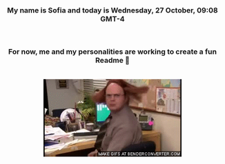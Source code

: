 


<div align="center">
<h3 >My name is Sofia and today is Wednesday, 27 October, 09:08 GMT-4</h3><br>
<h3 >For now, me and my personalities are working to create a fun Readme 👋
</h3><br>
<img src='img/dwight.gif' alt='working...'/>
</div>

